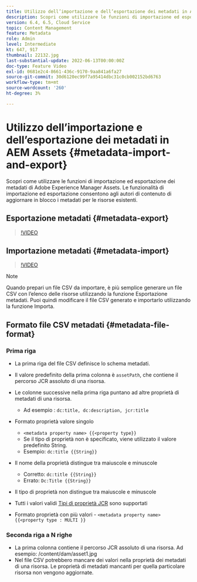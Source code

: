 ```yaml
---
title: Utilizzo dell’importazione e dell’esportazione dei metadati in AEM Assets
description: Scopri come utilizzare le funzioni di importazione ed esportazione dei metadati di Adobe Experience Manager Assets. Le funzionalità di importazione ed esportazione consentono agli autori di contenuto di aggiornare in blocco i metadati per le risorse esistenti.
version: 6.4, 6.5, Cloud Service
topic: Content Management
feature: Metadata
role: Admin
level: Intermediate
kt: 647, 917
thumbnail: 22132.jpg
last-substantial-update: 2022-06-13T00:00:00Z
doc-type: Feature Video
exl-id: 0681e2c4-8661-436c-9170-9aa841a6fa27
source-git-commit: 30d6120ec99f7a95414dbc31c0cb002152bd6763
workflow-type: tm+mt
source-wordcount: '260'
ht-degree: 3%

---
```


# Utilizzo dell’importazione e dell’esportazione dei metadati in AEM Assets {#metadata-import-and-export}

Scopri come utilizzare le funzioni di importazione ed esportazione dei metadati di Adobe Experience Manager Assets. Le funzionalità di importazione ed esportazione consentono agli autori di contenuto di aggiornare in blocco i metadati per le risorse esistenti.

## Esportazione metadati {#metadata-export}

>[!VIDEO](https://video.tv.adobe.com/v/22132?quality=12&learn=on)

## Importazione metadati {#metadata-import}

>[!VIDEO](https://video.tv.adobe.com/v/21374?quality=12&learn=on)

>[!NOTE]
>
> Quando prepari un file CSV da importare, è più semplice generare un file CSV con l’elenco delle risorse utilizzando la funzione Esportazione metadati. Puoi quindi modificare il file CSV generato e importarlo utilizzando la funzione Importa.

## Formato file CSV metadati {#metadata-file-format}

### Prima riga

* La prima riga del file CSV definisce lo schema metadati.
* Il valore predefinito della prima colonna è `assetPath`, che contiene il percorso JCR assoluto di una risorsa.

* Le colonne successive nella prima riga puntano ad altre proprietà di metadati di una risorsa.
   * Ad esempio : `dc:title, dc:description, jcr:title`

* Formato proprietà valore singolo

   * `<metadata property name> {{<property type}}`
   * Se il tipo di proprietà non è specificato, viene utilizzato il valore predefinito String.
   * Esempio: `dc:title {{String}}`

* Il nome della proprietà distingue tra maiuscole e minuscole
   * Corretto: `dc:title {{String}}`
   * Errato: `Dc:Title {{String}}`

* Il tipo di proprietà non distingue tra maiuscole e minuscole
* Tutti i valori validi [Tipi di proprietà JCR](https://www.adobe.io/experience-manager/reference-materials/spec/jsr170/javadocs/jcr-2.0/javax/jcr/PropertyType.html) sono supportati

* Formato proprietà con più valori - `<metadata property name> {{<property type : MULTI }}`

### Seconda riga a N righe

* La prima colonna contiene il percorso JCR assoluto di una risorsa. Ad esempio: /content/dam/asset1.jpg
* Nel file CSV potrebbero mancare dei valori nella proprietà dei metadati di una risorsa. Le proprietà di metadati mancanti per quella particolare risorsa non vengono aggiornate.
